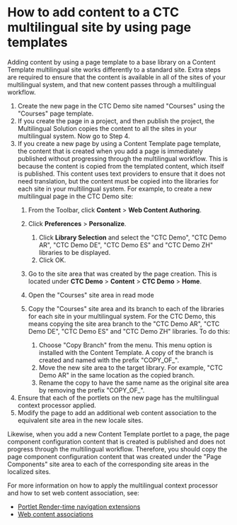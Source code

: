 # How to add content to a CTC multilingual site by using page templates

Adding content by using a page template to a base library on a Content Template multilingual site works differently to a standard site. Extra steps are required to ensure that the content is available in all of the sites of your multilingual system, and that new content passes through a multilingual workflow.

1.  Create the new page in the CTC Demo site named "Courses" using the "Courses" page template.
2.  If you create the page in a project, and then publish the project, the Multilingual Solution copies the content to all the sites in your multilingual system. Now go to Step 4.
3.  If you create a new page by using a Content Template page template, the content that is created when you add a page is immediately published without progressing through the multilingual workflow. This is because the content is copied from the templated content, which itself is published. This content uses text providers to ensure that it does not need translation, but the content must be copied into the libraries for each site in your multilingual system. For example, to create a new multilingual page in the CTC Demo site:
    1.  From the Toolbar, click **Content** \> **Web Content Authoring**.
    2.  Click **Preferences** \> **Personalize**.
        1.  Click **Library Selection** and select the "CTC Demo", "CTC Demo AR", "CTC Demo DE", "CTC Demo ES" and "CTC Demo ZH" libraries to be displayed.
        2.  Click OK.
    3.  Go to the site area that was created by the page creation. This is located under **CTC Demo** \> **Content** \> **CTC Demo** \> **Home**.
    4.  Open the "Courses" site area in read mode
    5.  Copy the "Courses" site area and its branch to each of the libraries for each site in your multilingual system. For the CTC Demo, this means copying the site area branch to the "CTC Demo AR", "CTC Demo DE", "CTC Demo ES" and "CTC Demo ZH" libraries. To do this:

        1.  Choose "Copy Branch" from the menu. This menu option is installed with the Content Template. A copy of the branch is created and named with the prefix "COPY\_OF\_".
        2.  Move the new site area to the target library. For example, "CTC Demo AR" in the same location as the copied branch.
        3.  Rename the copy to have the same name as the original site area by removing the prefix "COPY\_OF\_".
4.  Ensure that each of the portlets on the new page has the multilingual context processor applied.
5.  Modify the page to add an additional web content association to the equivalent site area in the new locale sites.

Likewise, when you add a new Content Template portlet to a page, the page component configuration content that is created is published and does not progress through the multilingual workflow. Therefore, you should copy the page component configuration content that was created under the "Page Components" site area to each of the corresponding site areas in the localized sites.

For more information on how to apply the multilingual context processor and how to set web content association, see:

-   [Portlet Render-time navigation extensions](../wcm/wcm_mls_ext_portlet.md)
-   [Web content associations](../wcm/wcm_delivery_contentmap_about.md)


